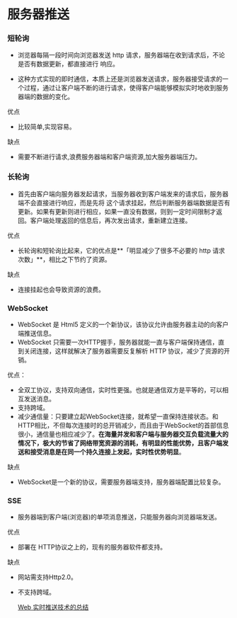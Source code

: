 # 服务器推送

### 短轮询

- 浏览器每隔一段时间向浏览器发送 http 请求，服务器端在收到请求后，不论是否有数据更新，都直接进行 响应。

- 这种方式实现的即时通信，本质上还是浏览器发送请求，服务器接受请求的一个过程，通过让客户端不断的进行请求，使得客户端能够模拟实时地收到服务器端的数据的变化。 

优点

- 比较简单,实现容易。

缺点

- 需要不断进行请求,浪费服务器端和客户端资源,加大服务器端压力。

### 长轮询

- 首先由客户端向服务器发起请求，当服务器收到客户端发来的请求后，服务器端不会直接进行响应，而是先将 这个请求挂起，然后判断服务器端数据是否有更新。如果有更新则进行相应，如果一直没有数据，则到一定时间限制才返回。客户端处理返回的信息后，再次发出请求，重新建立连接。

优点

- 长轮询和短轮询比起来，它的优点是**「明显减少了很多不必要的 http 请求次数」**，相比之下节约了资源。

缺点

- 连接挂起也会导致资源的浪费。

### WebSocket

- WebSocket 是 Html5 定义的一个新协议，该协议允许由服务器主动的向客户端推送信息。
- WebSocket 只需要一次HTTP握手，服务器就能一直与客户端保持通信，直到关闭连接，这样就解决了服务器需要反复解析 HTTP 协议，减少了资源的开销。

优点：
- 全双工协议，支持双向通信，实时性更强。也就是通信双方是平等的，可以相互发送消息。
- 支持跨域。
- 减少通信量：只要建立起WebSocket连接，就希望一直保持连接状态。和HTTP相比，不但每次连接时的总开销减少，而且由于WebSocket的首部信息很小，通信量也相应减少了。**在海量并发和客户端与服务器交互负载流量大的情况下，极大的节省了网络带宽资源的消耗，有明显的性能优势，且客户端发送和接受消息是在同一个持久连接上发起，实时性优势明显**。

缺点

- WebSocket是一个新的协议，需要服务器端支持，服务器端配置比较复杂。

### SSE

- 服务器端到客户端(浏览器)的单项消息推送，只能服务器向浏览器端发送。

优点

- 部署在 HTTP协议之上的，现有的服务器软件都支持。

缺点

- 网站需支持Http2.0。

- 不支持跨域。

  [Web 实时推送技术的总结](https://github.com/ljianshu/Blog/issues/58)